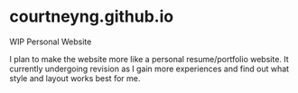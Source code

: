 # courtneyng.github.io

WIP Personal Website

I plan to make the website more like a personal resume/portfolio website. It currently undergoing revision as I 
gain more experiences and find out what style and layout works best for me. 
